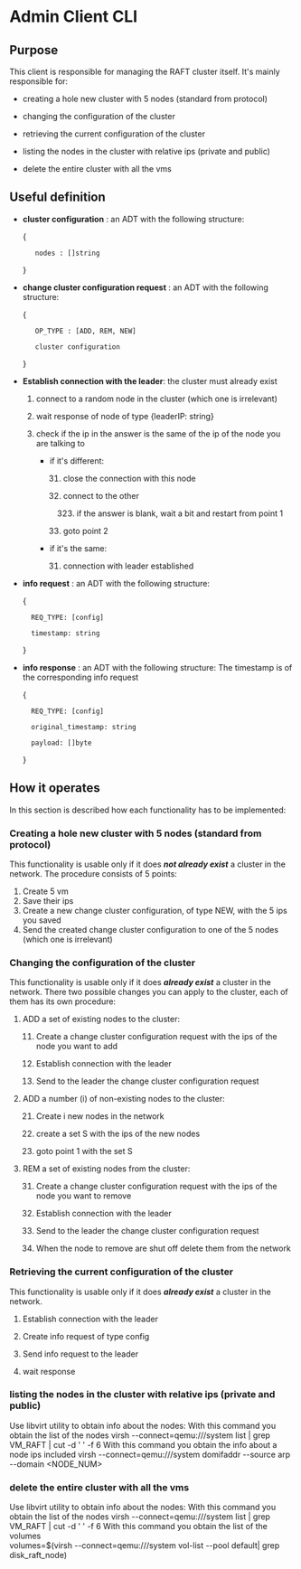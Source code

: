 # Admin Client CLI

## Purpose

This client is responsible for managing the RAFT cluster itself.
It's mainly responsible for:

- creating a hole new cluster with 5 nodes (standard from protocol)

- changing the configuration of the cluster 

- retrieving the current configuration of the cluster

- listing the nodes in the cluster with relative ips (private and public)

- delete the entire cluster with all the vms

## Useful definition 

- **cluster configuration** : an ADT with the following structure:

    {

         nodes : []string

    }

- **change cluster configuration request** : an ADT with the following structure:

    {

         OP_TYPE : [ADD, REM, NEW]

         cluster configuration

    }

- **Establish connection with the leader**: the cluster must already exist

    1. connect to a random node in the cluster (which one is irrelevant)

    2. wait response of node of type {leaderIP: string}

    3. check if the ip in the answer is the same of the ip of the node you are talking to

        - if it's different:

            31. close the connection with this node 

            32. connect to the other 

                323. if the answer is blank, wait a bit and restart from point 1

            33. goto point 2

        - if it's the same:

            31. connection with leader established
         
- **info request** : an ADT with the following structure:

    {

        REQ_TYPE: [config]

        timestamp: string

    }

- **info response** : an ADT with the following structure:
The timestamp is of the corresponding info request

    {

        REQ_TYPE: [config]

        original_timestamp: string

        payload: []byte

    }

## How it operates

In this section is described how each functionality has to be implemented:

### Creating a hole new cluster with 5 nodes (standard from protocol)

This functionality is usable only if it does ***not already exist*** a cluster in the network.
The procedure consists of 5 points:

1. Create 5 vm 
2. Save their ips
3. Create a new change cluster configuration, of type NEW, with the 5 ips you saved
4. Send the created change cluster configuration to one of the 5 nodes (which one is irrelevant)

### Changing the configuration of the cluster 

This functionality is usable only if it does ***already exist*** a cluster in the network.
There two possible changes you can apply to the cluster, each of them has its own procedure:

1. ADD a set of existing nodes to the cluster:

    11. Create a change cluster configuration request with the ips of the node you want to add

    12. Establish connection with the leader 

    13. Send to the leader the change cluster configuration request

2. ADD a number (i) of non-existing nodes to the cluster:

    21. Create i new nodes in the network

    22. create a set S with the ips of the new nodes

    23. goto point 1 with the set S
    
3. REM a set of existing nodes from the cluster:

    31. Create a change cluster configuration request with the ips of the node you want to remove

    32. Establish connection with the leader 

    33. Send to the leader the change cluster configuration request

    34. When the node to remove are shut off delete them from the network

### Retrieving the current configuration of the cluster

This functionality is usable only if it does ***already exist*** a cluster in the network.

1. Establish connection with the leader 

2. Create info request of type config

3. Send info request to the leader

4. wait response

### listing the nodes in the cluster with relative ips (private and public)

Use libvirt utility to obtain info about the nodes: 
With this command you obtain the list of the nodes
virsh --connect=qemu:///system list | grep VM_RAFT | cut -d ' ' -f 6
With this command you obtain the info about a node ips included
virsh --connect=qemu:///system domifaddr --source arp --domain <NODE_NUM>

### delete the entire cluster with all the vms

Use libvirt utility to obtain info about the nodes: 
With this command you obtain the list of the nodes
virsh --connect=qemu:///system list | grep VM_RAFT | cut -d ' ' -f 6
With this command you obtain the list of the volumes  
volumes=$(virsh --connect=qemu:///system vol-list --pool default| grep disk_raft_node)

